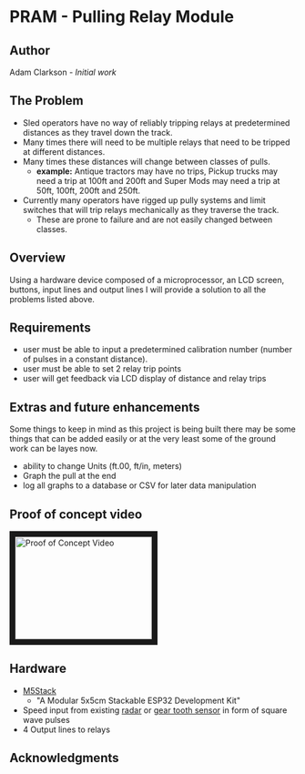 # PRAM - Pulling Relay Module
## Author
Adam Clarkson - *Initial work*

## The Problem
- Sled operators have no way of reliably tripping relays at predetermined distances as they travel down the track.  
- Many times there will need to be multiple relays that need to be tripped at different distances.
- Many times these distances will change between classes of pulls.
  - **example:** Antique tractors may have no trips, Pickup trucks may need a trip at 100ft and 200ft and Super Mods may need a trip at 50ft, 100ft, 200ft and 250ft.
- Currently many operators have rigged up pully systems and limit switches that will trip relays mechanically as they traverse the track.
  - These are prone to failure and are not easily changed between classes.

## Overview
Using a hardware device composed of a microprocessor, an LCD screen, buttons, input lines and output lines I will provide a solution to all the problems listed above.

## Requirements
- user must be able to input a predetermined calibration number (number of pulses in a constant distance).
- user must be able to set 2 relay trip points
- user will get feedback via LCD display of distance and relay trips

## Extras and future enhancements
Some things to keep in mind as this project is being built there may be some things that can be added easily or at the very least some of the ground work can be layes now.
- ability to change Units (ft.00, ft/in, meters)
- Graph the pull at the end
- log all graphs to a database or CSV for later data manipulation

## Proof of concept video
<a href="http://www.youtube.com/watch?feature=player_embedded&v=NBZp2373LVg
" target="_blank"><img src="http://img.youtube.com/vi/NBZp2373LVg/0.jpg" 
alt="Proof of Concept Video" width="240" height="180" border="10" /></a>

## Hardware
- [M5Stack](https://m5stack.com/)
  - "A Modular 5x5cm Stackable ESP32 Development Kit"
- Speed input from existing [radar](https://www.agritronixcorp.com/dickey-john_rvsiii_radar_gun.html?category_id=30) or [gear tooth sensor](https://www.agritronixcorp.com/geartooth_speed_sensor_kit.html?category_id=30) in form of square wave pulses
- 4 Output lines to relays

## Acknowledgments
